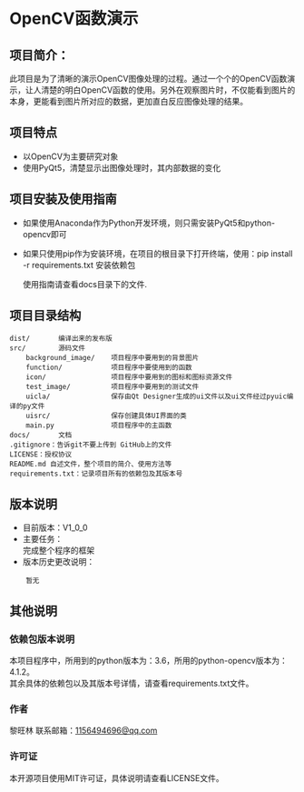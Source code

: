 # OpenCV函数演示
## 项目简介：
此项目是为了清晰的演示OpenCV图像处理的过程。通过一个个的OpenCV函数演示，让人清楚的明白OpenCV函数的使用。另外在观察图片时，不仅能看到图片的本身，更能看到图片所对应的数据，更加直白反应图像处理的结果。

## 项目特点
- 以OpenCV为主要研究对象
- 使用PyQt5，清楚显示出图像处理时，其内部数据的变化

## 项目安装及使用指南
- 如果使用Anaconda作为Python开发环境，则只需安装PyQt5和python-opencv即可
- 如果只使用pip作为安装环境，在项目的根目录下打开终端，使用：pip install -r requirements.txt 安装依赖包  
  
    使用指南请查看docs目录下的文件.
  
## 项目目录结构
```
dist/       编译出来的发布版
src/        源码文件
    background_image/    项目程序中要用到的背景图片
    function/            项目程序中要使用到的函数
    icon/                项目程序中要用到的图标和图标资源文件 
    test_image/          项目程序中要用到的测试文件
    uicla/               保存由Qt Designer生成的ui文件以及ui文件经过pyuic编译的py文件
    uisrc/               保存创建具体UI界面的类
    main.py              项目程序中的主函数
docs/       文档
.gitignore：告诉git不要上传到 GitHub上的文件
LICENSE：授权协议 
README.md 自述文件，整个项目的简介、使用方法等
requirements.txt：记录项目所有的依赖包及其版本号
```
## 版本说明
- 目前版本：V1_0_0
- 主要任务：  
    完成整个程序的框架
- 版本历史更改说明：
```  
    暂无
```

## 其他说明
### 依赖包版本说明
本项目程序中，所用到的python版本为：3.6，所用的python-opencv版本为：4.1.2。  
其余具体的依赖包以及其版本号详情，请查看requirements.txt文件。

### 作者
黎旺林  联系邮箱：<1156494696@qq.com>

### 许可证
本开源项目使用MIT许可证，具体说明请查看LICENSE文件。